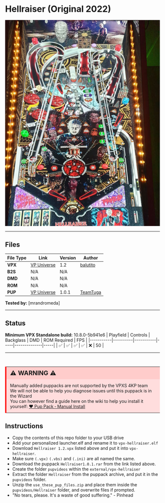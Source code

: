 # Hellraiser (Original 2022)

![Table Preview](../../images/vpx-hellraiser-preview.jpg)

---

## Files
| File Type | Link | Version | Author | 
|-----------|--------|----------|--------------|
| **VPX** | [VP Universe](https://vpuniverse.com/files/file/11755-hellraiser/) | 1.2 | [balutito](https://vpuniverse.com/profile/36070-balutito/) |
| **B2S** | N/A | N/A |
| **DMD** | N/A | N/A |
| **ROM** | N/A | N/A |
| **PUP** | [VP Universe](https://vpuniverse.com/files/file/11763-hellraiser/) | 1.0.1 | [TeamTuga](https://vpuniverse.com/profile/31843-teamtuga/) |

**Tested by:** [mrandromeda]

---

## Status 
**Minimum VPX Standalone build:** 10.8.0-5b941e6
| Playfield | Controls | Backglass | DMD | ROM Required | FPS | 
|-----------|----------|-----------|-----|--------------|-----|
| :white_check_mark: | :white_check_mark: | :white_check_mark: | :white_check_mark: | :x: | 50 |

---

<br>

<table>
  <tr>
    <td style="background-color: #FFDDDD; padding: 0; border-left: 4px solid #FF0000;">
      <div style="padding: 8px 12px; background-color: #FFCCCB; font-weight: bold;font-size: 20px;">
        <strong>⚠️ WARNING ⚠️</strong>
      </div>
      <div style="padding: 12px 12px 12px 12px;">
        Manually added puppacks are not supported by the VPXS 4KP team<br>
		We will not be able to help you diagnose issues until this puppack is in the Wizard<br>
		You can however find a guide here on the wiki to help you install it yourself: <a href="https://github.com/LegendsUnchained/vpx-standalone-alp4k/wiki/%5B08%5D-%E2%9D%A4%EF%B8%8F-Pup-Pack-%E2%80%90-Manual-Install">❤️ Pup Pack ‐ Manual Install</a>
      </div>
    </td>
  </tr>
</table>

## Instructions
- Copy the contents of this repo folder to your USB drive
- Add your personalized launcher.elf and rename it to `vpx-hellraiser.elf`
- Download `Hellraiser 1.2.vpx` listed above and put it into `vpx-hellraiser`.
- Make sure `(.vpx)` `(.vbs)` and `(.ini)` are all named the same.
- Download the puppack `Hellraiser1.0.1.rar` from the link listed above.
- Create the folder `pupvideos` within the `external/vpx-hellraiser`
- Extract the folder `Hellraiser` from the puppack archive, and put it in the `pupvideos` folder.
- Unzip the `use_these_pup_files.zip` and place them inside the `pupvideos/Hellraiser` folder, and overwrite files if prompted.
- "No tears, please. It's a waste of good suffering." - Pinhead
